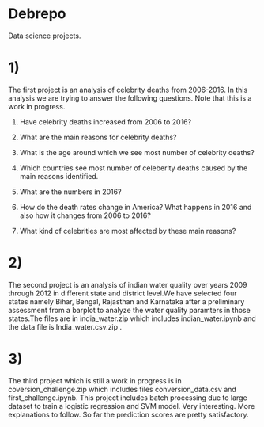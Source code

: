 # Debrepo
Data science projects.

# 1) 

The first project is an analysis of celebrity deaths from 2006-2016. In this analysis we are trying to answer the following questions. Note that this is a work in progress.

1) Have celebrity deaths increased from 2006 to 2016?

2) What are the main reasons for celebrity deaths?

3) What is the age around which we see most number of celebrity deaths?

4) Which countries see most number of celeberity deaths caused by the main reasons identified.

5) What are the numbers in 2016?

6) How do the death rates change in America? What happens in 2016 and also how it changes from 2006 to 2016?

7) What kind of celebrities are most affected by these main reasons?



# 2)

The second project is an analysis of indian water quality over years 2009 through 2012 in different state and district level.We have selected four states namely Bihar, Bengal, Rajasthan and Karnataka after a preliminary assessment from a barplot to analyze the water quality paramters in those states.The files are in india_water.zip which includes indian_water.ipynb and the data file is India_water.csv.zip .





# 3) 

The third project which is still a work in progress is in coversion_challenge.zip which includes files conversion_data.csv and first_challenge.ipynb. This project includes batch processing due to large dataset to train a logistic regression and SVM model. Very interesting. More explanations to follow. So far the prediction scores are pretty satisfactory.
